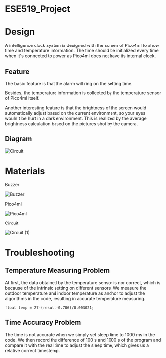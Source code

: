 # ESE519_Project

# Design
A intelligence clock system is designed with the screen of Pico4ml to show time and temperature information. The time should be initialized every time when it's connected to power as Pico4ml does not have its internal clock. 

## Feature
The basic feature is that the alarm will ring on the setting time. 

Besides, the temperature information is collceted by the temperature sensor of Pico4ml itself. 

Another interesting feature is that the brightness of the screen would automatically adjust based on the current environment, so your eyes wouln't be hurt in a dark environment. This is realized by the average brightness calculation based on the pictures shot by the camera. 

## Diagram
![Circuit](https://user-images.githubusercontent.com/114015725/205458611-52b57a95-9999-4930-9a0c-e5fe758abfb6.jpg)


# Materials
Buzzer

![Buzzer](https://user-images.githubusercontent.com/114015725/205458210-97050459-0119-4827-a8aa-bbd22abb02c5.jpg)

Pico4ml

![Pico4ml](https://user-images.githubusercontent.com/114015725/205458189-9b1b5b24-a74c-4aa0-a191-84875c989ed5.jpg)

Circuit

![Circuit (1)](https://user-images.githubusercontent.com/114015725/205458220-78c38008-cb0d-481e-9366-30cf82506b97.jpg)

# Troubleshooting
## Temperature Measuring Problem
At first, the data obtained by the temperature sensor is nor correct, which is because of the intrinsic setting on different sensors. We measure the outdoor temperature and indoor temperature as anchor to adjust the algorithms in the code, resulting in accurate temperature measuring.
```
float temp = 27-(result-0.706)/0.003021;
```

## Time Accuracy Problem
The time is not accurate when we simply set sleep time to 1000 ms in the code. We then record the difference of 100 s and 1000 s of the program and compare it with the real time to adjust the sleep time, which gives us a relative correct timestemp.
